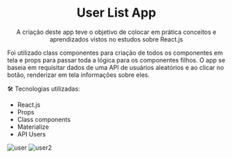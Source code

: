 <h1 align='center'>User List App</h1>

<p align='center'>A criação deste app teve o objetivo de colocar em prática conceitos e aprendizados vistos no estudos sobre React.js</p>



<p>Foi utilizado class componentes para criação de todos os componentes em tela e props para passar toda a lógica para os componentes filhos. O app se baseia em requisitar dados de uma API de usuários aleatórios e ao clicar no botão, renderizar em tela informações sobre eles.</p>



:hammer_and_wrench: Tecnologias utilizadas:

- React.js
- Props
- Class components
- Materialize
- API Users


![user](https://user-images.githubusercontent.com/30630150/104456306-3d296100-5587-11eb-8608-257b19b675d1.png)
![user2](https://user-images.githubusercontent.com/30630150/104456361-4ca8aa00-5587-11eb-9309-472e4f11c6db.png)
